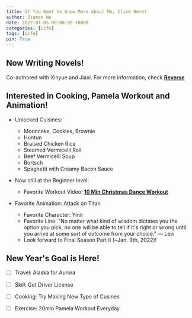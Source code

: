 ```yaml
---
title: If You Want to Know More about Me, Click Here!
author: Jiaman Wu
date: 2022-01-05 00:00:00 +0800
categories: [Life]
tags: [Life]
pin: True
---
```


## Now Writing Novels! 

Co-authored with Xinyue and Jiaxi. For more information, check [**Reverse**](https://github.com/charmainewu/Reverse)

## Interested in Cooking, Pamela Workout and Animation! 

* Unlocked Cuisines: 
  - Mooncake, Cookies, Brownie
  - Huntun
  - Braised Chicken Rice
  - Steamed Vermicelli Roll
  - Beef Vermicelli Soup
  - Bortsch
  - Spaghetti with Creamy Bacon Sauce
 
* Now still at the Beginner level:
  - Favorite Workout Video: [**10 Min Christmas Dance Workout**](https://www.youtube.com/watch?v=pzj78YA1zws)
 
* Favorite Animation: Attack on Titan
  - Favorite Character: Ymir
  - Favorite Line: "No matter what kind of wisdom dictates you the option you pick, no one will be able to tell if it's right or wrong until you arrive at some sort of outcome from your choice." — Levi
  - Look forward to Final Season Part II (~Jan. 9th, 2022)!
 

  
## New Year's Goal is Here!

- [ ] Travel: Alaska for Aurora
- [ ] Skill: Get Driver License
- [ ] Cooking: Try Making New Type of Cusines 
- [ ] Exercise: 20min Pamela Workout Everyday

